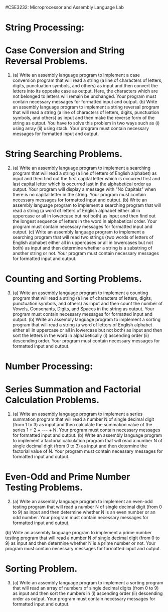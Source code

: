 
#CSE3232: Microprocessor and Assembly Language Lab


# String Processing:

# Case Conversion and String Reversal Problems. 

1. (a) Write an assembly language program to implement a case conversion program that will 
read a string (a line of characters of letters, digits, punctuation symbols, and others) as 
input and then convert the letters into its opposite case as output. Here, the characters 
which are not belonged to letters will remain be unchanged. Your program must contain 
necessary messages for formatted input and output.
(b) Write an assembly language program to implement a string reversal program that will 
read a string (a line of characters of letters, digits, punctuation symbols, and others) as 
input and then make the reverse form of the string as output. You have to solve this 
problem in two ways such as (i) using array (ii) using stack. Your program must contain 
necessary messages for formatted input and output.


# String Searching Problems. 
2. (a) Write an assembly language program to implement a searching program that will read a 
string (a line of letters of English alphabet) as input and then find out the first capital 
letter which is occurred first and last capital letter which is occurred last in the 
alphabetical order as output. Your program will display a message with “No Capitals” 
when there is no capital letter in the string. Your program must contain necessary 
messages for formatted input and output.
(b) Write an assembly language program to implement a searching program that will read a 
string (a word of letters of English alphabet either all in uppercase or all in lowercase 
but not both) as input and then find out the longest sequence of letters in the word in 
alphabetical order. Your program must contain necessary messages for formatted input 
and output.
(c) Write an assembly language program to implement a searching program that will read 
two strings (two words of letters of English alphabet either all in uppercases or all in 
lowercases but not both) as input and then determine whether a string is a substring of 
another string or not. Your program must contain necessary messages for formatted 
input and output.


# Counting and Sorting Problems. 
3. (a) Write an assembly language program to implement a counting program that will read a 
string (a line of characters of letters, digits, punctuation symbols, and others) as input 
and then count the number of Vowels, Consonants, Digits, and Spaces in the string as 
output. Your program must contain necessary messages for formatted input and output.
(b) Write an assembly language program to implement a sorting program that will read a 
string (a word of letters of English alphabet either all in uppercase or all in lowercase 
but not both) as input and then sort the letters in the word in alphabetically (i) ascending 
order (ii) descending order. Your program must contain necessary messages for 
formatted input and output.


# Number Processing:

# Series Summation and Factorial Calculation Problems. 
1. (a) Write an assembly language program to implement a series summation program 
that will read a number N of single decimal digit (from 1 to 3) as input and then 
calculate the summation value of the series 1 + 2 + --- + N. Your program must 
contain necessary messages for formatted input and output.
(b) Write an assembly language program to implement a factorial calculation 
program that will read a number N of single decimal digit (from 0 to 3) as input
and then determine the factorial value of N. Your program must contain 
necessary messages for formatted input and output.

# Even-Odd and Prime Number Testing Problems. 
2. (a) Write an assembly language program to implement an even-odd testing 
program that will read a number N of single decimal digit (from 0 to 9) as input
and then determine whether N is an even number or an odd number. Your 
program must contain necessary messages for formatted input and output.

(b) Write an assembly language program to implement a prime number testing 
program that will read a number N of single decimal digit (from 0 to 9) as input
and then determine whether N is a prime number or not. Your program must 
contain necessary messages for formatted input and output.

# Sorting Problem. 
3. (a) Write an assembly language program to implement a sorting program that will 
read an array of numbers of single decimal digits (from 0 to 9) as input and then 
sort the numbers in (i) ascending order (ii) descending order as output. Your 
program must contain necessary messages for formatted input and output.
